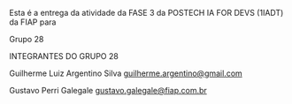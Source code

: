 Esta é a entrega da atividade da FASE 3 da POSTECH IA FOR DEVS (1IADT) da FIAP para

Grupo 28

INTEGRANTES DO GRUPO 28

Guilherme Luiz Argentino Silva
guilherme.argentino@gmail.com

Gustavo Perri Galegale
gustavo.galegale@fiap.com.br
